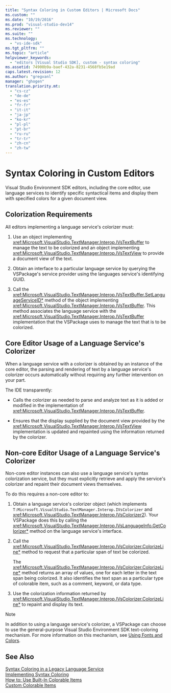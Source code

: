 ```yaml
---
title: "Syntax Coloring in Custom Editors | Microsoft Docs"
ms.custom: ""
ms.date: "10/19/2016"
ms.prod: "visual-studio-dev14"
ms.reviewer: ""
ms.suite: ""
ms.technology: 
  - "vs-ide-sdk"
ms.tgt_pltfrm: ""
ms.topic: "article"
helpviewer_keywords: 
  - "editors [Visual Studio SDK], custom - syntax coloring"
ms.assetid: 74900b9a-baef-432a-8231-4568fb5e19ad
caps.latest.revision: 12
ms.author: "gregvanl"
manager: "ghogen"
translation.priority.mt: 
  - "cs-cz"
  - "de-de"
  - "es-es"
  - "fr-fr"
  - "it-it"
  - "ja-jp"
  - "ko-kr"
  - "pl-pl"
  - "pt-br"
  - "ru-ru"
  - "tr-tr"
  - "zh-cn"
  - "zh-tw"
---
```

# Syntax Coloring in Custom Editors
Visual Studio Environment SDK editors, including the core editor, use language services to identify specific syntactical items and display them with specified colors for a given document view.  
  
## Colorization Requirements  
 All editors implementing a language service's colorizer must:  
  
1.  Use an object implementing <xref:Microsoft.VisualStudio.TextManager.Interop.IVsTextBuffer> to manage the text to be colorized and an object implementing <xref:Microsoft.VisualStudio.TextManager.Interop.IVsTextView> to provide a document view of the text.  
  
2.  Obtain an interface to a particular language service by querying the VSPackage's service provider using the languages service's identifying GUID.  
  
3.  Call the <xref:Microsoft.VisualStudio.TextManager.Interop.IVsTextBuffer.SetLanguageServiceID*> method of the object implementing <xref:Microsoft.VisualStudio.TextManager.Interop.IVsTextBuffer>. This method associates the language service with the <xref:Microsoft.VisualStudio.TextManager.Interop.IVsTextBuffer> implementation that the VSPackage uses to manage the text that is to be colorized.  
  
## Core Editor Usage of a Language Service's Colorizer  
 When a language service with a colorizer is obtained by an instance of the core editor, the parsing and rendering of text by a language service's colorizer occurs automatically without requiring any further intervention on your part.  
  
 The IDE transparently:  
  
-   Calls the colorizer as needed to parse and analyze text as it is added or modified in the implementation of <xref:Microsoft.VisualStudio.TextManager.Interop.IVsTextBuffer>.  
  
-   Ensures that the display supplied by the document view provided by the <xref:Microsoft.VisualStudio.TextManager.Interop.IVsTextView> implementation is updated and repainted using the information returned by the colorizer.  
  
## Non-core Editor Usage of a Language Service's Colorizer  
 Non-core editor instances can also use a language service's syntax colorization service, but they must explicitly retrieve and apply the service's colorizer and repaint their document views themselves.  
  
 To do this requires a non-core editor to:  
  
1.  Obtain a language service's colorizer object (which implements `T:Microsoft.VisualStudio.TextManager.Interop.IVsColorizer` and <xref:Microsoft.VisualStudio.TextManager.Interop.IVsColorizer2>). Your VSPackage does this by calling the <xref:Microsoft.VisualStudio.TextManager.Interop.IVsLanguageInfo.GetColorizer*> method on the language service's interface.  
  
2.  Call the <xref:Microsoft.VisualStudio.TextManager.Interop.IVsColorizer.ColorizeLine*> method to request that a particular span of text be colorized.  
  
     The <xref:Microsoft.VisualStudio.TextManager.Interop.IVsColorizer.ColorizeLine*> method returns an array of values, one for each letter in the text span being colorized. It also identifies the text span as a particular type of colorable item, such as a comment, keyword, or data type.  
  
3.  Use the colorization information returned by <xref:Microsoft.VisualStudio.TextManager.Interop.IVsColorizer.ColorizeLine*> to repaint and display its text.  
  
> [!NOTE]
>  In addition to using a language service's colorizer, a VSPackage can choose to use the general-purpose Visual Studio Environment SDK text-coloring mechanism. For more information on this mechanism, see [Using Fonts and Colors](../extensibility/using-fonts-and-colors.md).  
  
## See Also  
 [Syntax Coloring in a Legacy Language Service](../extensibility-internals/syntax-coloring-in-a-legacy-language-service.md)   
 [Implementing Syntax Coloring](../extensibility-internals/implementing-syntax-coloring.md)   
 [How to: Use Built-In Colorable Items](../extensibility-internals/how-to--use-built-in-colorable-items.md)   
 [Custom Colorable Items](../extensibility-internals/custom-colorable-items.md)